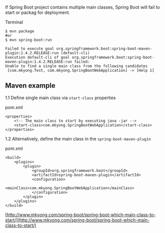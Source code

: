 If Spring Boot project contains multiple main classes, Spring Boot will fail to start or packag for deployment.

Terminal

    $ mvn package
    #or
    $ mvn spring-boot:run

    Failed to execute goal org.springframework.boot:spring-boot-maven-plugin:1.4.2.RELEASE:run (default-cli)
    Execution default-cli of goal org.springframework.boot:spring-boot-maven-plugin:1.4.2.RELEASE:run failed:
    Unable to find a single main class from the following candidates
     [com.mkyong.Test, com.mkyong.SpringBootWebApplication] -> [Help 1]

## Maven example

1.1 Define single main class via `start-class` properties

pom.xml

    <properties>
        <!-- The main class to start by executing java -jar -->
        <start-class>com.mkyong.SpringBootWebApplication</start-class>
    </properties>

1.2 Alternatively, define the main class in the `spring-boot-maven-plugin`

pom.xml

    <build>
        <plugins>
            <plugin>
                <groupId>org.springframework.boot</groupId>
                <artifactId>spring-boot-maven-plugin</artifactId>
                <configuration>
                    <mainClass>com.mkyong.SpringBootWebApplication</mainClass>
                </configuration>
            </plugin>
        </plugins>
    </build>

[http://www.mkyong.com/spring-boot/spring-boot-which-main-class-to-start/](http://www.mkyong.com/spring-boot/spring-boot-which-main-class-to-start/)
